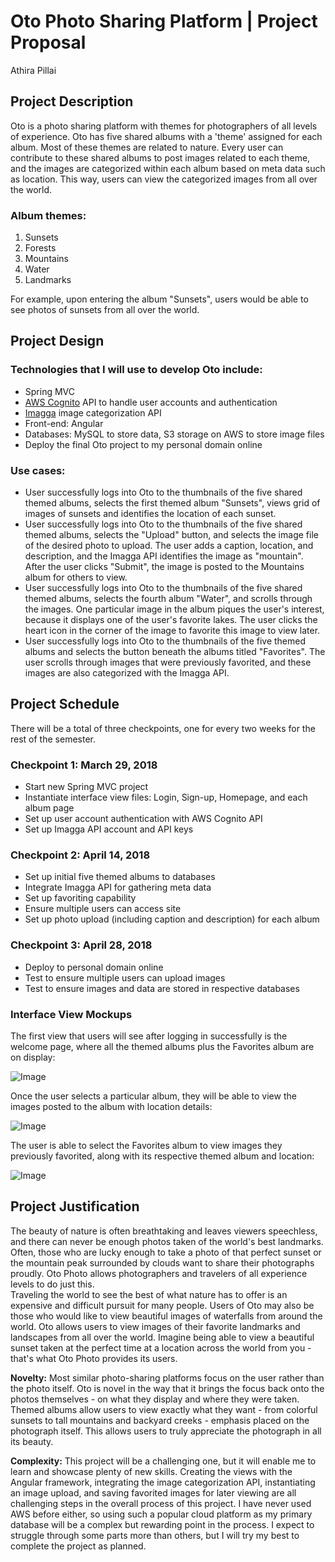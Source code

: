 # Oto Photo Sharing Platform | Project Proposal
Athira Pillai

## **Project Description**
Oto is a photo sharing platform with themes for photographers of all levels of experience. Oto has five shared albums with a 'theme' assigned for each album. Most of these themes are related to nature. Every user can contribute to these shared albums to post images related to each theme, and the images are categorized within each album based on meta data such as location. This way, users can view the categorized images from all over the world.

### Album themes:
1. Sunsets
2. Forests
3. Mountains
4. Water
5. Landmarks

For example, upon entering the album "Sunsets", users would be able to see photos of sunsets from all over the world. 

## **Project Design**

### Technologies that I will use to develop Oto include:
- Spring MVC
- [AWS Cognito](https://aws.amazon.com/cognito/) API to handle user accounts and authentication
- [Imagga](https://imagga.com/) image categorization API 
- Front-end: Angular
- Databases: MySQL to store data, S3 storage on AWS to store image files
- Deploy the final Oto project to my personal domain online

### Use cases:
- User successfully logs into Oto to the thumbnails of the five shared themed albums, selects the first themed album "Sunsets", views grid of images of sunsets and identifies the location of each sunset. 
- User successfully logs into Oto to the thumbnails of the five shared themed albums, selects the "Upload" button, and selects the image file of the desired photo to upload. The user adds a caption, location, and description, and the Imagga API identifies the image as "mountain". After the user clicks "Submit", the image is posted to the Mountains album for others to view.
- User successfully logs into Oto to the thumbnails of the five shared themed albums, selects the fourth album "Water", and scrolls through the images. One particular image in the album piques the user's interest, because it displays one of the user's favorite lakes. The user clicks the heart icon in the corner of the image to favorite this image to view later. 
- User successfully logs into Oto to the thumbnails of the five themed albums and selects the button beneath the albums titled "Favorites". The user scrolls through images that were previously favorited, and these images are also categorized with the Imagga API. 

## **Project Schedule**
There will be a total of three checkpoints, one for every two weeks for the rest of the semester.

### Checkpoint 1: March 29, 2018
- Start new Spring MVC project
- Instantiate interface view files: Login, Sign-up, Homepage, and each album page
- Set up user account authentication with AWS Cognito API
- Set up Imagga API account and API keys

### Checkpoint 2: April 14, 2018
- Set up initial five themed albums to databases
- Integrate Imagga API for gathering meta data
- Set up favoriting capability
- Ensure multiple users can access site
- Set up photo upload (including caption and description) for each album

### Checkpoint 3: April 28, 2018
- Deploy to personal domain online
- Test to ensure multiple users can upload images
- Test to ensure images and data are stored in respective databases

### Interface View Mockups
The first view that users will see after logging in successfully is the welcome page, where all the themed albums plus the Favorites album are on display:

![Image](https://raw.githubusercontent.com/athirapillai/OTO-Photo/master/assets/mockup1.png)

Once the user selects a particular album, they will be able to view the images posted to the album with location details:

![Image](https://raw.githubusercontent.com/athirapillai/OTO-Photo/master/assets/mockup2.png)

The user is able to select the Favorites album to view images they previously favorited, along with its respective themed album and location:

![Image](https://raw.githubusercontent.com/athirapillai/OTO-Photo/master/assets/mockup3.png)


## **Project Justification**
The beauty of nature is often breathtaking and leaves viewers speechless, and there can never be enough photos taken of the world's best landmarks. Often, those who are lucky enough to take a photo of that perfect sunset or the mountain peak surrounded by clouds want to share their photographs proudly. Oto Photo allows photographers and travelers of all experience levels to do just this.  
Traveling the world to see the best of what nature has to offer is an expensive and difficult pursuit for many people. Users of Oto may also be those who would like to view beautiful images of waterfalls from around the world. Oto allows users to view images of their favorite landmarks and landscapes from all over the world. Imagine being able to view a beautiful sunset taken at the perfect time at a location across the world from you - that's what Oto Photo provides its users. 

**Novelty:** Most similar photo-sharing platforms focus on the user rather than the photo itself. Oto is novel in the way that it brings the focus back onto the photos themselves - on what they display and where they were taken. Themed albums allow users to view exactly what they want - from colorful sunsets to tall mountains and backyard creeks - emphasis placed on the photograph itself. This allows users to truly appreciate the photograph in all its beauty. 

**Complexity:** This project will be a challenging one, but it will enable me to learn and showcase plenty of new skills. Creating the views with the Angular framework, integrating the image categorization API, instantiating an image upload, and saving favorited images for later viewing are all challenging steps in the overall process of this project. I have never used AWS before either, so using such a popular cloud platform as my primary database will be a complex but rewarding point in the process. I expect to struggle through some parts more than others, but I will try my best to complete the project as planned. 
